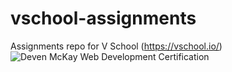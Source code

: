 # vschool-assignments
Assignments repo for V School (https://vschool.io/)
![Deven McKay Web Development Certification](https://user-images.githubusercontent.com/27170951/182690943-db971be8-5e51-4512-b1ba-534a1c96ffaf.jpg)
